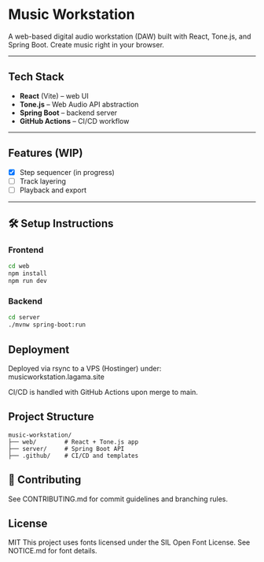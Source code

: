 # Music Workstation

A web-based digital audio workstation (DAW) built with React, Tone.js, and Spring Boot. Create music right in your browser.

---

## Tech Stack

- **React** (Vite) – web UI
- **Tone.js** – Web Audio API abstraction
- **Spring Boot** – backend server
- **GitHub Actions** – CI/CD workflow

---

## Features (WIP)

- [x] Step sequencer (in progress)
- [ ] Track layering
- [ ] Playback and export

---

## 🛠 Setup Instructions

### Frontend

```bash
cd web
npm install
npm run dev
```

### Backend

```bash
cd server
./mvnw spring-boot:run
```

## Deployment

Deployed via rsync to a VPS (Hostinger) under:
musicworkstation.lagama.site

CI/CD is handled with GitHub Actions upon merge to main.

## Project Structure

```
music-workstation/
├── web/        # React + Tone.js app
├── server/     # Spring Boot API
├── .github/    # CI/CD and templates
```

## 🤝 Contributing

See CONTRIBUTING.md for commit guidelines and branching rules.

## License

MIT
This project uses fonts licensed under the SIL Open Font License. See NOTICE.md for font details.
